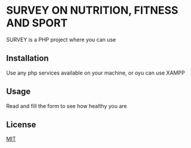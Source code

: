 # SURVEY ON NUTRITION, FITNESS AND SPORT

SURVEY is a PHP project where you can use 

## Installation

Use any php services available on your machine, or oyu can use XAMPP 

## Usage

Read and fill the form to see how healthy you are


## License
[MIT](https://choosealicense.com/licenses/mit/)